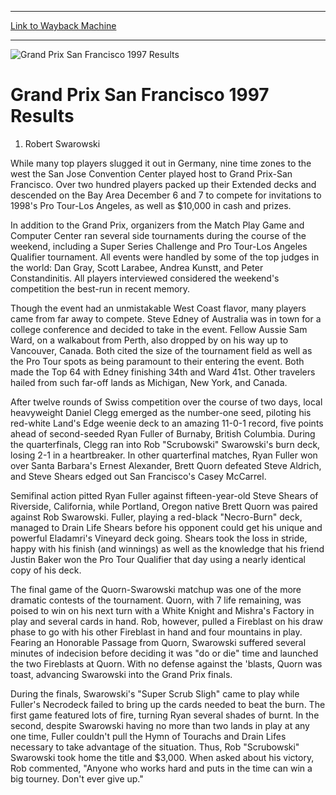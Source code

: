 
---
[Link to Wayback Machine](https://web.archive.org/web/20160303192311/http://magic.wizards.com/en/events/coverage/gpsf97)

[_metadata_:description]:- "1) Robert Swarowski 2) Ryan Fuller 3) Steven Shears 4) Brett Quorn 5) Daniel Clegg 6) Steven Aldrich 7) Casey McCarrel 8) Ernest Alexander"
[_metadata_:generator]:- "Drupal 7 (http://drupal.org)"
[_metadata_:node]:- "786296"
[_metadata_:source]:- "div-block-system-main"
[_metadata_:title]:- "Grand Prix San Francisco 1997 Results"
[_metadata_:wayback_capture_timestamp]:- "2016-03-03 19:23:11"
[_metadata_:wayback_raw_url]:- "https://web.archive.org/web/20160303192311id_/http://magic.wizards.com/en/events/coverage/gpsf97"
[_metadata_:wayback_url]:- "http://magic.wizards.com/en/events/coverage/gpsf97"
---







![Grand Prix San Francisco 1997 Results](https://media.magic.wizards.com/images/banner/large_1_4.jpg)





Grand Prix San Francisco 1997 Results
=====================================












1) Robert Swarowski  



While many top players slugged it out in Germany, nine time zones to the west the San Jose Convention Center played host to Grand Prix-San Francisco. Over two hundred players packed up their Extended decks and descended on the Bay Area December 6 and 7 to compete for invitations to 1998's Pro Tour-Los Angeles, as well as $10,000 in cash and prizes.


In addition to the Grand Prix, organizers from the Match Play Game and Computer Center ran several side tournaments during the course of the weekend, including a Super Series Challenge and Pro Tour-Los Angeles Qualifier tournament. All events were handled by some of the top judges in the world: Dan Gray, Scott Larabee, Andrea Kunstt, and Peter Constandinitis. All players interviewed considered the weekend's competition the best-run in recent memory.


Though the event had an unmistakable West Coast flavor, many players came from far away to compete. Steve Edney of Australia was in town for a college conference and decided to take in the event. Fellow Aussie Sam Ward, on a walkabout from Perth, also dropped by on his way up to Vancouver, Canada. Both cited the size of the tournament field as well as the Pro Tour spots as being paramount to their entering the event. Both made the Top 64 with Edney finishing 34th and Ward 41st. Other travelers hailed from such far-off lands as Michigan, New York, and Canada.


After twelve rounds of Swiss competition over the course of two days, local heavyweight Daniel Clegg emerged as the number-one seed, piloting his red-white Land's Edge weenie deck to an amazing 11-0-1 record, five points ahead of second-seeded Ryan Fuller of Burnaby, British Columbia. During the quarterfinals, Clegg ran into Rob "Scrubowski" Swarowski's burn deck, losing 2-1 in a heartbreaker. In other quarterfinal matches, Ryan Fuller won over Santa Barbara's Ernest Alexander, Brett Quorn defeated Steve Aldrich, and Steve Shears edged out San Francisco's Casey McCarrel.


Semifinal action pitted Ryan Fuller against fifteen-year-old Steve Shears of Riverside, California, while Portland, Oregon native Brett Quorn was paired against Rob Swarowski. Fuller, playing a red-black "Necro-Burn" deck, managed to Drain Life Shears before his opponent could get his unique and powerful Eladamri's Vineyard deck going. Shears took the loss in stride, happy with his finish (and winnings) as well as the knowledge that his friend Justin Baker won the Pro Tour Qualifier that day using a nearly identical copy of his deck.


The final game of the Quorn-Swarowski matchup was one of the more dramatic contests of the tournament. Quorn, with 7 life remaining, was poised to win on his next turn with a White Knight and Mishra's Factory in play and several cards in hand. Rob, however, pulled a Fireblast on his draw phase to go with his other Fireblast in hand and four mountains in play. Fearing an Honorable Passage from Quorn, Swarowski suffered several minutes of indecision before deciding it was "do or die" time and launched the two Fireblasts at Quorn. With no defense against the 'blasts, Quorn was toast, advancing Swarowski into the Grand Prix finals.


During the finals, Swarowski's "Super Scrub Sligh" came to play while Fuller's Necrodeck failed to bring up the cards needed to beat the burn. The first game featured lots of fire, turning Ryan several shades of burnt. In the second, despite Swarowski having no more than two lands in play at any one time, Fuller couldn't pull the Hymn of Tourachs and Drain Lifes necessary to take advantage of the situation. Thus, Rob "Scrubowski" Swarowski took home the title and $3,000. When asked about his victory, Rob commented, "Anyone who works hard and puts in the time can win a big tourney. Don't ever give up."



 

